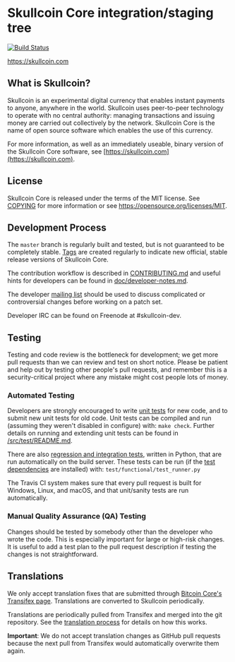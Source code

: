 Skullcoin Core integration/staging tree
=====================================

[![Build Status](https://travis-ci.org/skullcoin-project/skullcoin.svg?branch=master)](https://travis-ci.org/skullcoin-project/skullcoin)

https://skullcoin.com

What is Skullcoin?
----------------

Skullcoin is an experimental digital currency that enables instant payments to
anyone, anywhere in the world. Skullcoin uses peer-to-peer technology to operate
with no central authority: managing transactions and issuing money are carried
out collectively by the network. Skullcoin Core is the name of open source
software which enables the use of this currency.

For more information, as well as an immediately useable, binary version of
the Skullcoin Core software, see [https://skullcoin.com](https://skullcoin.com).

License
-------

Skullcoin Core is released under the terms of the MIT license. See [COPYING](COPYING) for more
information or see https://opensource.org/licenses/MIT.

Development Process
-------------------

The `master` branch is regularly built and tested, but is not guaranteed to be
completely stable. [Tags](https://github.com/skullcoin-project/skullcoin/tags) are created
regularly to indicate new official, stable release versions of Skullcoin Core.

The contribution workflow is described in [CONTRIBUTING.md](CONTRIBUTING.md)
and useful hints for developers can be found in [doc/developer-notes.md](doc/developer-notes.md).

The developer [mailing list](https://groups.google.com/forum/#!forum/skullcoin-dev)
should be used to discuss complicated or controversial changes before working
on a patch set.

Developer IRC can be found on Freenode at #skullcoin-dev.

Testing
-------

Testing and code review is the bottleneck for development; we get more pull
requests than we can review and test on short notice. Please be patient and help out by testing
other people's pull requests, and remember this is a security-critical project where any mistake might cost people
lots of money.

### Automated Testing

Developers are strongly encouraged to write [unit tests](src/test/README.md) for new code, and to
submit new unit tests for old code. Unit tests can be compiled and run
(assuming they weren't disabled in configure) with: `make check`. Further details on running
and extending unit tests can be found in [/src/test/README.md](/src/test/README.md).

There are also [regression and integration tests](/test), written
in Python, that are run automatically on the build server.
These tests can be run (if the [test dependencies](/test) are installed) with: `test/functional/test_runner.py`

The Travis CI system makes sure that every pull request is built for Windows, Linux, and macOS, and that unit/sanity tests are run automatically.

### Manual Quality Assurance (QA) Testing

Changes should be tested by somebody other than the developer who wrote the
code. This is especially important for large or high-risk changes. It is useful
to add a test plan to the pull request description if testing the changes is
not straightforward.

Translations
------------

We only accept translation fixes that are submitted through [Bitcoin Core's Transifex page](https://www.transifex.com/projects/p/bitcoin/).
Translations are converted to Skullcoin periodically.

Translations are periodically pulled from Transifex and merged into the git repository. See the
[translation process](doc/translation_process.md) for details on how this works.

**Important**: We do not accept translation changes as GitHub pull requests because the next
pull from Transifex would automatically overwrite them again.
